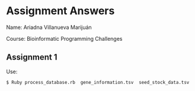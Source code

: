 # Assignment Answers

Name: Ariadna Villanueva Marijuán

Course: Bioinformatic Programming Challenges

## Assignment 1

Use:

```bash
$ Ruby process_database.rb  gene_information.tsv  seed_stock_data.tsv  cross_data.tsv  new_stock_file.tsv
```

